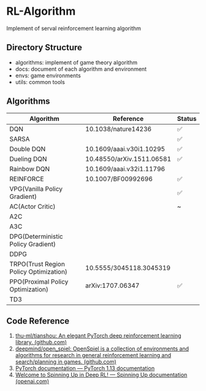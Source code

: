 # RL-Algorithm
Implement of serval reinforcement learning algorithm

## Directory Structure

- algorithms: implement of game theory algorithm
- docs: document of each algorithm and environment
- envs: game environments
- utils: common tools

## Algorithms



| Algorithm                              | Reference                 | Status             |
| -------------------------------------- | ------------------------- | ------------------ |
| DQN                                    | 10.1038/nature14236       | :white_check_mark: |
| SARSA                                  |                           | :white_check_mark: |
| Double DQN                             | 10.1609/aaai.v30i1.10295  | :white_check_mark: |
| Dueling DQN                            | 10.48550/arXiv.1511.06581 | :white_check_mark: |
| Rainbow DQN                            | 10.1609/aaai.v32i1.11796  |                    |
| REINFORCE                              | 10.1007/BF00992696        | :white_check_mark: |
| VPG(Vanilla Policy Gradient)           |                           | :white_check_mark: |
| AC(Actor Critic)                       |                           | ~                  |
| A2C                                    |                           |                    |
| A3C                                    |                           |                    |
| DPG(Deterministic Policy Gradient)     |                           |                    |
| DDPG                                   |                           |                    |
| TRPO(Trust Region Policy Optimization) | 10.5555/3045118.3045319   |                    |
| PPO(Proximal Policy Optimization)      | arXiv:1707.06347          | :white_check_mark: |
| TD3                                    |                           |                    |

## Code Reference

1. [thu-ml/tianshou: An elegant PyTorch deep reinforcement learning library. (github.com)](https://github.com/thu-ml/tianshou)
2. [deepmind/open_spiel: OpenSpiel is a collection of environments and algorithms for research in general reinforcement learning and search/planning in games. (github.com)](https://github.com/deepmind/open_spiel)
3. [PyTorch documentation — PyTorch 1.13 documentation](https://pytorch.org/docs/stable/index.html)
4. [Welcome to Spinning Up in Deep RL! — Spinning Up documentation (openai.com)](https://spinningup.openai.com/en/latest/)
